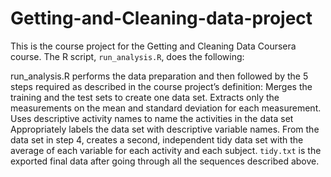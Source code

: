 # Getting-and-Cleaning-data-project

This is the course project for the Getting and Cleaning Data Coursera course.
The R script, `run_analysis.R`, does the following:

run_analysis.R performs the data preparation and then followed by the 5 steps required as described in the course project’s definition:
Merges the training and the test sets to create one data set.
Extracts only the measurements on the mean and standard deviation for each measurement.
Uses descriptive activity names to name the activities in the data set
Appropriately labels the data set with descriptive variable names.
From the data set in step 4, creates a second, independent tidy data set with the average of each variable for each activity and each subject.
`tidy.txt` is the exported final data after going through all the sequences described above.
